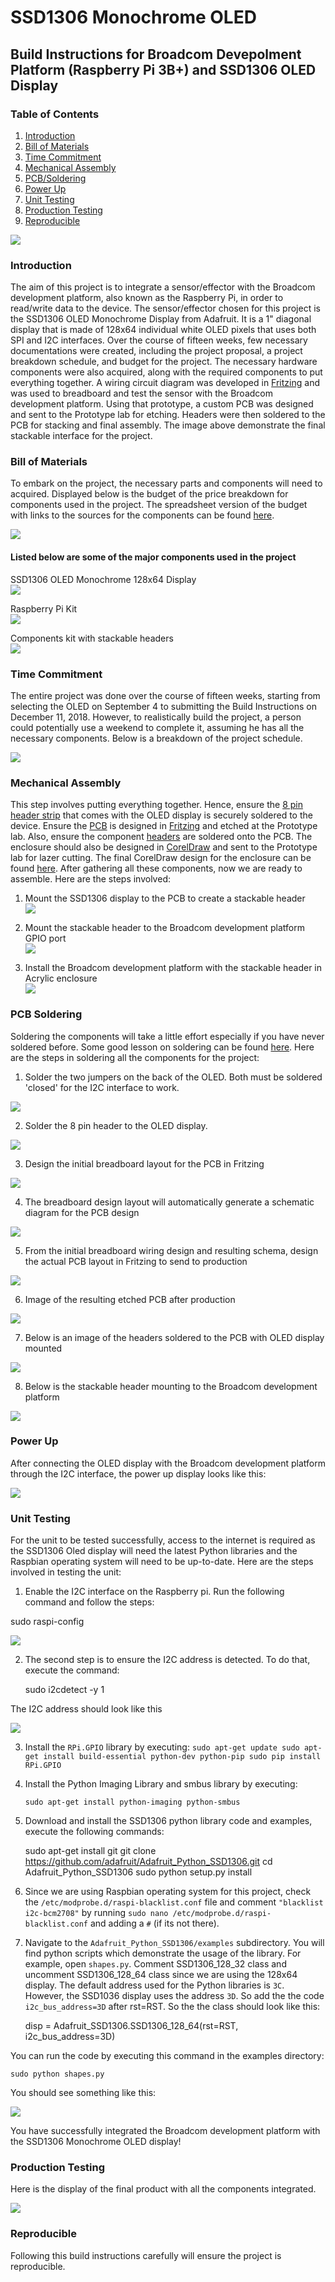 # SSD1306 Monochrome OLED

## Build Instructions for Broadcom Devepolment Platform (Raspberry Pi 3B+) and SSD1306 OLED Display

### Table of Contents
1.  [Introduction](#introduction)
2.  [Bill of Materials](#bill-of-materials) 
3.  [Time Commitment](#time-commitment)
4.  [Mechanical Assembly](#mechanical-assembly)
5.  [PCB/Soldering](#pcb-soldering)
6.  [Power Up](#power-up)
7.  [Unit Testing](#unit-testing)
8.  [Production Testing](#production-testing)
9.  [Reproducible](#reproducible)

![](https://github.com/dchristie75/SSD1306-Monochrome-OLED/blob/master/images/stackable.png)

### Introduction
The aim of this project is to integrate a sensor/effector with the Broadcom development platform, also known as the Raspberry Pi, in order to read/write data to the device. The sensor/effector chosen for this project is the SSD1306 OLED Monochrome Display from Adafruit. It is a 1" diagonal display that is made of 128x64 individual white OLED pixels that uses both SPI and I2C interfaces. Over the course of fifteen weeks, few necessary documentations were created, including the project proposal, a project breakdown schedule, and budget for the project. The necessary hardware components were also acquired, along with the required components to put everything together. A wiring circuit diagram was developed in [Fritzing](http://fritzing.org/home/) and was used to breadboard and test the sensor with the Broadcom development platform. Using that prototype, a custom PCB was designed and sent to the Prototype lab for etching. Headers were then soldered to the PCB for stacking and final assembly. The image above demonstrate the final stackable interface for the project. 


### Bill of Materials
To embark on the project, the necessary parts and components will need to acquired. Displayed below is the budget of the price breakdown for components used in the project. The spreadsheet version of the budget with links to the sources for the components can be found [here](https://github.com/dchristie75/SSD1306-Monochrome-OLED/blob/master/Documentation/Hardware_Production_Budget.xlsx).

![](https://github.com/dchristie75/SSD1306-Monochrome-OLED/blob/master/images/budget.PNG)

#### Listed below are some of the major components used in the project
SSD1306 OLED Monochrome 128x64 Display<br/>
![](https://github.com/dchristie75/SSD1306-Monochrome-OLED/blob/master/images/ssd1306.png)

Raspberry Pi Kit<br/>
![](https://github.com/dchristie75/SSD1306-Monochrome-OLED/blob/master/images/RasPiKit.png)

Components kit with stackable headers<br/>
![](https://github.com/dchristie75/SSD1306-Monochrome-OLED/blob/master/images/componentskit.png)


### Time Commitment
The entire project was done over the course of fifteen weeks, starting from selecting the OLED on September 4 to submitting the Build Instructions on December 11, 2018. However, to realistically build the project, a person could potentially use a weekend to complete it, assuming he has all the necessary components. Below is a breakdown of the project schedule.

![](https://github.com/dchristie75/SSD1306-Monochrome-OLED/blob/master/images/project_schedule.PNG)


### Mechanical Assembly
This step involves putting everything together. Hence, ensure the [8 pin header strip](https://github.com/dchristie75/SSD1306-Monochrome-OLED/blob/master/images/ssd1306.png) that comes with the OLED display is securely soldered to the device. Ensure the [PCB](https://github.com/dchristie75/SSD1306-Monochrome-OLED/blob/master/images/pcb.png) is designed in [Fritzing](http://fritzing.org/home/) and etched at the Prototype lab. Also, ensure the component [headers](https://github.com/dchristie75/SSD1306-Monochrome-OLED/blob/master/images/componentskit.png) are soldered onto the PCB. The enclosure should also be designed in [CorelDraw](https://www.coreldraw.com/en/product/coreldraw/?topNav=en) and sent to the Prototype lab for lazer cutting. The final CorelDraw design for the enclosure can be found [here](https://github.com/dchristie75/SSD1306-Monochrome-OLED/blob/master/Documentation/Pi2Case.cdr). After gathering all these components, now we are ready to assemble. Here are the steps involved: 

1. Mount the SSD1306 display to the PCB to create a stackable header<br/> 
![](https://github.com/dchristie75/SSD1306-Monochrome-OLED/blob/master/images/stackable.png)

2. Mount the stackable header to the Broadcom development platform GPIO port<br/>
![](https://github.com/dchristie75/SSD1306-Monochrome-OLED/blob/master/images/stackable2.png)

3. Install the Broadcom development platform with the stackable header in Acrylic enclosure<br/>
![](https://github.com/dchristie75/SSD1306-Monochrome-OLED/blob/master/images/PiEnclosure.png)


### PCB Soldering
Soldering the components will take a little effort especially if you have never soldered before. Some good lesson on soldering can be found [here](https://www.youtube.com/watch?v=oqV2xU1fee8). Here are the steps in soldering all the components for the project:

1. Solder the two jumpers on the back of the OLED. Both must be soldered 'closed' for the I2C interface to work.

![](https://github.com/dchristie75/SSD1306-Monochrome-OLED/blob/master/images/displays_oledi2c.png)

2. Solder the 8 pin header to the OLED display.

![](https://github.com/dchristie75/SSD1306-Monochrome-OLED/blob/master/images/header1.png)

3. Design the initial breadboard layout for the PCB in Fritzing

![](https://github.com/dchristie75/SSD1306-Monochrome-OLED/blob/master/images/SSD1306_BB_Wiring.png)

4. The breadboard design layout will automatically generate a schematic diagram for the PCB design 

![](https://github.com/dchristie75/SSD1306-Monochrome-OLED/blob/master/images/ssd1306_schema.png)

5. From the initial breadboard wiring design and resulting schema, design the actual PCB layout in Fritzing to send to production 

![](https://github.com/dchristie75/SSD1306-Monochrome-OLED/blob/master/images/SSD1306_Wiring_Final_pcb.png)

6. Image of the resulting etched PCB after production 

![](https://github.com/dchristie75/SSD1306-Monochrome-OLED/blob/master/images/pcb.png)

7. Below is an image of the headers soldered to the PCB with OLED display mounted

![](https://github.com/dchristie75/SSD1306-Monochrome-OLED/blob/master/images/stackabel1.png)

 8. Below is the stackable header mounting to the Broadcom development platform

![](https://github.com/dchristie75/SSD1306-Monochrome-OLED/blob/master/images/stackable2.png)


### Power Up
After connecting the OLED display with the Broadcom development platform through the I2C interface, the power up display looks like this:

![](https://github.com/dchristie75/SSD1306-Monochrome-OLED/blob/master/images/powerUpDisplay.png)


### Unit Testing
For the unit to be tested successfully, access to the internet is required as the SSD1306 Oled display will need the latest Python libraries and the Raspbian operating system will need to be up-to-date. Here are the steps involved in testing the unit:

1. Enable the I2C interface on the Raspberry pi. Run the following command and follow the steps:
  
  sudo raspi-config
   
![](https://github.com/dchristie75/SSD1306-Monochrome-OLED/blob/master/images/enable_i2c.png)
   
2. The second step is to ensure the I2C address is detected. To do that, execute the command: 

    sudo i2cdetect -y 1
    
The I2C address should look like this

![](https://github.com/dchristie75/SSD1306-Monochrome-OLED/blob/master/images/ssd1306_i2c_address.png)
    
3. Install the `RPi.GPIO` library by executing:
`sudo apt-get update
 sudo apt-get install build-essential python-dev python-pip
 sudo pip install RPi.GPIO 
`
     
4. Install the Python Imaging Library and smbus library by executing:
    
    `sudo apt-get install python-imaging python-smbus`
    

5. Download and install the SSD1306 python library code and examples, execute the following commands:
   
    sudo apt-get install git
    git clone https://github.com/adafruit/Adafruit_Python_SSD1306.git
    cd Adafruit_Python_SSD1306
    sudo python setup.py install
    
6. Since we are using Raspbian operating system for this project, check the `/etc/modprobe.d/raspi-blacklist.conf` file and comment        `"blacklist i2c-bcm2708"` by running `sudo nano /etc/modprobe.d/raspi-blacklist.conf` and adding a `#` (if its not there).     

7. Navigate to the `Adafruit_Python_SSD1306/examples` subdirectory. You will find python scripts which demonstrate the usage of the        library. For example, open `shapes.py`. Comment SSD1306_128_32 class and uncomment SSD1306_128_64 class since we are using the 128x64    display. The default address used for the Python libraries is `3C`. However, the SSD1036 display uses the address `3D`. So add the      the code `i2c_bus_address=3D` after rst=RST. So the the class should look like this:

    disp = Adafruit_SSD1306.SSD1306_128_64(rst=RST, i2c_bus_address=3D)
    
You can run the code by executing this command in the examples directory:
    
    sudo python shapes.py

You should see something like this: 

![](https://github.com/dchristie75/SSD1306-Monochrome-OLED/blob/master/images/shapesDisplay.png)

You have successfully integrated the Broadcom development platform with the SSD1306 Monochrome OLED display!


### Production Testing
Here is the display of the final product with all the components integrated. 

![](https://github.com/dchristie75/SSD1306-Monochrome-OLED/blob/master/images/PiEnclosure.png)


### Reproducible
Following this build instructions carefully will ensure the project is reproducible. 
